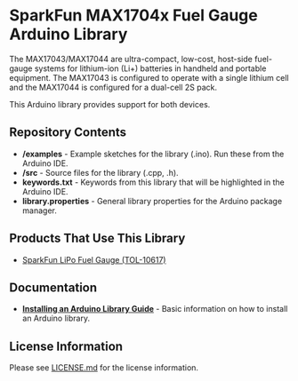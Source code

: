 # SparkFun MAX1704x Fuel Gauge Arduino Library

The MAX17043/MAX17044 are ultra-compact, low-cost,
host-side fuel-gauge systems for lithium-ion (Li+) batteries
in handheld and portable equipment. The MAX17043
is configured to operate with a single lithium cell and the
MAX17044 is configured for a dual-cell 2S pack.

This Arduino library provides support for both devices.

## Repository Contents

- **/examples** - Example sketches for the library (.ino). Run these from the Arduino IDE.
- **/src** - Source files for the library (.cpp, .h).
- **keywords.txt** - Keywords from this library that will be highlighted in the Arduino IDE.
- **library.properties** - General library properties for the Arduino package manager.

## Products That Use This Library

- [SparkFun LiPo Fuel Gauge (TOL-10617)](https://www.sparkfun.com/products/10617)

## Documentation

- **[Installing an Arduino Library Guide](https://learn.sparkfun.com/tutorials/installing-an-arduino-library)** - Basic information on how to install an Arduino library.

## License Information

Please see [LICENSE.md](./LICENSE.md) for the license information.
